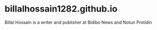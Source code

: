 # billalhossain1282.github.io
Billal Hossain is a writer and publisher at Bidibo News and Notun Protidin
